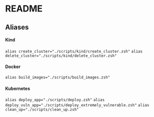 # README

## Aliases

#### Kind

`alias create_cluster="./scripts/kind/create_cluster.zsh"`
`alias delete_cluster="./scripts/kind/delete_cluster.zsh"`

#### Docker
`alias build_images="./scripts/build_images.zsh"`

#### Kubernetes
`alias deploy_app="./scripts/deploy.zsh"`
`alias deploy_vuln_app="./scripts/deploy_extremely_vulnerable.zsh"`
`alias clean_up="./scripts/clean_up.zsh"`

